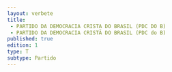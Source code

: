 ```yaml
---
layout: verbete
title:
 - PARTIDO DA DEMOCRACIA CRISTA DO BRASIL (PDC DO B)
 - PARTIDO DA DEMOCRACIA CRISTÃ DO BRASIL (PDC do B)
published: true
edition: 1  
type: T
subtype: Partido
---
```



